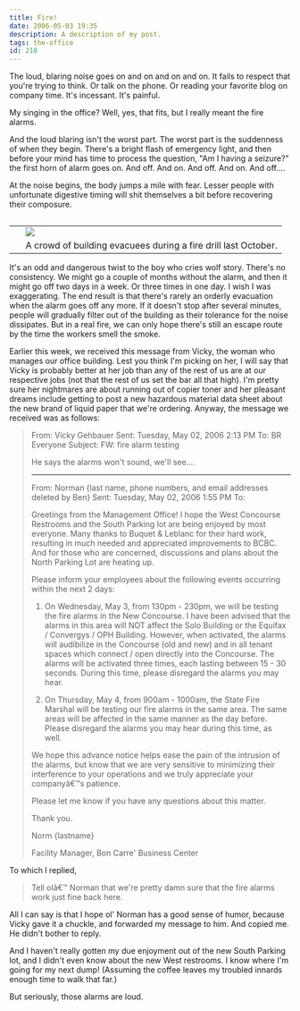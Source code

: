```yaml
---
title: Fire!
date: 2006-05-03 19:35
description: A description of my post.
tags: the-office
id: 210
---
```

The loud, blaring noise goes on and on and on and on.  It fails to respect that you're trying to think.  Or talk on the phone.  Or reading your favorite blog on company time.  It's incessant.  It's painful.

My singing in the office?  Well, yes, that fits, but I really meant the fire alarms.

And the loud blaring isn't the worst part.  The worst part is the suddenness of when they begin.  There's a bright flash of emergency light, and then before your mind has time to process the question, "Am I having a seizure?" the first horn of alarm goes on.  And off.  And on.  And off.  And on.  And off....

At the noise begins, the body jumps a mile with fear.  Lesser people with unfortunate digestive timing will shit themselves a bit before recovering their composure. 

<table cellpadding="2" align="right"><tr><td width="5" rowspan="2"><spacer type="block" width="5" height="1"></spacer></td><td><img src="/img/firedrill.jpg"/></td></tr><tr><td class="caption">A crowd of building evacuees during a fire drill last October.</td></tr></table>

It's an odd and dangerous twist to the boy who cries wolf story.  There's no consistency.  We might go a couple of months without the alarm, and then it might go off two days in a week.  Or three times in one day.  I wish I was exaggerating.  The end result is that there's rarely an orderly evacuation when the alarm goes off any more.  If it doesn't stop after several minutes, people will gradually filter out of the building as their tolerance for the noise dissipates.  But in a real fire, we can only hope there's still an escape route by the time the workers smell the smoke.

Earlier this week, we received this message from Vicky, the woman who manages  our office building.  Lest you think I'm picking on her, I will say that Vicky is probably better at her job than any of the rest of us are at our respective jobs (not that the rest of us set the bar all that high).  I'm pretty sure her nightmares are about running out of copier toner and her pleasant dreams include getting to post a new hazardous material data sheet about the new brand of liquid paper that we're ordering.  Anyway, the message we received was as follows:

<blockquote>From: Vicky Gehbauer
Sent: Tuesday, May 02, 2006 2:13 PM
To: BR Everyone
Subject: FW: fire alarm testing

 

He says the alarms won't sound, we'll see....

 
-----------------------
From: Norman {last name, phone numbers, and email addresses deleted by Ben}
Sent: Tuesday, May 02, 2006 1:55 PM
To:  

Greetings from the Management Office!  I hope the West Concourse Restrooms and the South Parking lot are being enjoyed by most everyone.  Many thanks to Buquet & Leblanc for their hard work, resulting in much needed and appreciated improvements to BCBC.  And for those who are concerned, discussions and plans about the North Parking Lot are heating up.

Please inform your employees about the following events occurring within the next 2 days:

1. On Wednesday, May 3, from 130pm - 230pm, we will be testing the fire alarms in the New Concourse.  I have been advised that the alarms in this area will NOT affect the Solo Building or the Equifax / Convergys / OPH Building.  However, when activated, the alarms will audibilize in the Concourse (old and new) and in all tenant spaces which connect / open directly into the Concourse.  The alarms will be activated three times, each lasting between 15 - 30 seconds.  During this time, please disregard the alarms you may hear. 

2. On Thursday, May 4, from 900am - 1000am, the State Fire Marshal will be testing our fire alarms in the same area.  The same areas will be affected in the same manner as the day before.  Please disregard the alarms you may hear during this time, as well.

We hope this advance notice helps ease the pain of the intrusion of the alarms, but know that we are very sensitive to minimizing their interference to your operations and we truly appreciate your companyâ€™s patience.

Please let me know if you have any questions about this matter.

Thank you.

Norm {lastname}

Facility Manager,
Bon Carre' Business Center
</blockquote>

To which I replied,

<blockquote>

Tell olâ€™ Norman that we're pretty damn sure that the fire alarms work just fine back here.

</blockquote>

All I can say is that I hope ol' Norman has a good sense of humor, because Vicky gave it a chuckle, and forwarded my message to him.  And copied me.  He didn't bother to reply.

And I haven't really gotten my due enjoyment out of the new South Parking lot, and I didn't even know about the new West restrooms.  I know where I'm going for my next dump!  (Assuming the coffee leaves my troubled innards enough time to walk that far.)

But seriously, those alarms are loud.